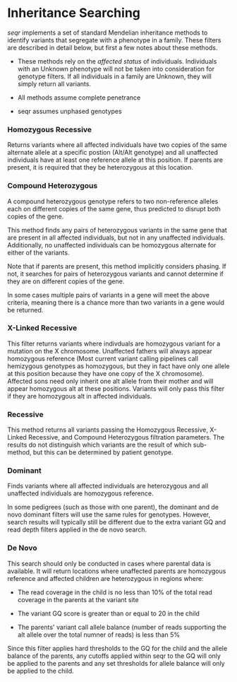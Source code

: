 Inheritance Searching
===

_seqr_ implements a set of standard Mendelian inheritance methods to identify variants that segregate with a phenotype in a family.
These filters are described in detail below, but first a few notes about these methods.

- These methods rely on the *affected status* of individuals.
Individuals with an Unknown phenotype will not be taken into consideration for genotype filters. If all individuals in a family are Unknown, they will simply return all variants.

- All methods assume complete penetrance

- seqr assumes unphased genotypes

### Homozygous Recessive 

Returns variants where all affected individuals have two copies of the same alternate allele at a specific postion (Alt/Alt genotype) and all unaffected individuals have at least one reference allele at this position. If parents are present, it is required that they be heterozygous at this location.

### Compound Heterozygous

A compound heterozygous genotype refers to two non-reference alleles each on different copies of the same gene, thus predicted to disrupt both copies of the gene.

This method finds any pairs of heterozygous variants in the same gene that are present in all affected individuals,
but not in any unaffected individuals.
Additionally, no unaffected individuals can be homozygous alternate for either of the variants.

Note that if parents are present, this method implicitly considers phasing. If not, it searches for pairs of heterozygous variants and cannot determine if they are on different copies of the gene.

In some cases multiple pairs of variants in a gene will meet the above criteria, meaning there is a chance more than two variants in a gene would be returned.


### X-Linked Recessive

This filter returns variants where indivduals are homozygous variant for a mutation on the X chromosome. Unaffected fathers will always appear homozygous reference (Most current variant calling pipelines call hemizygous genotypes as homozygous, but they in fact have only one allele at this position because they have one copy of the X chromosome). Affected sons need only inherit one alt allele from their mother and will appear homozygous alt at these positions. Variants will only pass this filter if they are  homozygous alt in  affected individuals.


### Recessive

This method returns all  variants passing the Homozygous Recessive,
X-Linked Recessive, and Compound Heterozygous filtration parameters.
The results do not distinguish which variants are the result of which sub-method, but this can be determined by patient genotype.

### Dominant

Finds variants where all affected individuals are heterozygous and all unaffected individuals are homozygous reference.

In some pedigrees (such as those with one parent), the dominant and de novo dominant filters will use the same rules for genotypes. However, search results will typically still be different due to the extra variant GQ and read depth filters applied in the de novo search.

### De Novo

This search should only be conducted in cases where parental data is available. It will return locations where unaffected parents are homozygous reference and affected children are heterozygous in regions where:

- The read coverage in the child is no less than 10% of the total read coverage in the parents at the variant site

- The variant GQ score is greater than or equal to 20 in the child

- The parents' variant call allele balance (number of reads supporting the alt allele over the total numner of reads) is less than 5%
  
Since this filter applies hard thresholds to the GQ for the child and the allele balance of the parents, any cutoffs applied within seqr to the GQ will only be applied to the parents and any set thresholds for allele balance will only be applied to the child.


